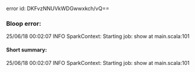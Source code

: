 error id: DKFvzNNUVkWDGwwxkch/vQ==
### Bloop error:

25/06/18 00:02:07 INFO SparkContext: Starting job: show at main.scala:101
#### Short summary: 

25/06/18 00:02:07 INFO SparkContext: Starting job: show at main.scala:101